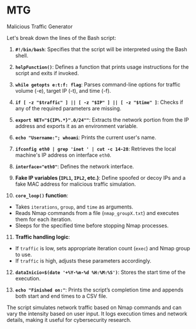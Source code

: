 # MTG
Malicious Traffic Generator

Let's break down the lines of the Bash script:

1. **`#!/bin/bash`**: Specifies that the script will be interpreted using the Bash shell.
   
2. **`helpFunction()`**: Defines a function that prints usage instructions for the script and exits if invoked.

3. **`while getopts e:t:f: flag`**: Parses command-line options for traffic volume (-e), target IP (-t), and time (-f).

4. **`if [ -z "$traffic" ] || [ -z "$IP" ] || [ -z "$time" ]`**: Checks if any of the required parameters are missing.

5. **`export NET="${IP%.*}".0/24""`**: Extracts the network portion from the IP address and exports it as an environment variable.

6. **`echo "Username:"; whoami`**: Prints the current user's name.

7. **`ifconfig eth0 | grep 'inet ' | cut -c 14-28`**: Retrieves the local machine's IP address on interface `eth0`.

8. **`interface="eth0"`**: Defines the network interface.

9. **Fake IP variables (`IPL1`, `IPL2`, etc.)**: Define spoofed or decoy IPs and a fake MAC address for malicious traffic simulation.

10. **`core_loop()` function**: 
   - Takes `iterations`, `group`, and `time` as arguments.
   - Reads Nmap commands from a file (`nmap_groupX.txt`) and executes them for each iteration.
   - Sleeps for the specified time before stopping Nmap processes.

11. **Traffic handling logic**: 
   - If `traffic` is low, sets appropriate iteration count (`exec`) and Nmap group to use.
   - If `traffic` is high, adjusts these parameters accordingly.

12. **`dataInicio=$(date '+%Y-%m-%d %H:%M:%S')`**: Stores the start time of the execution.

13. **`echo "Finished on:"`**: Prints the script’s completion time and appends both start and end times to a CSV file.

The script simulates network traffic based on Nmap commands and can vary the intensity based on user input. It logs execution times and network details, making it useful for cybersecurity research.
